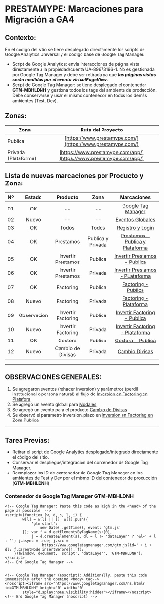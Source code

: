 # PRESTAMYPE: Marcaciones para Migración a GA4

## Contexto: 
En el código del sitio se tiene desplegado directamente los scripts de Google Analytics Universal y el código base de Google Tag Manager:

* Script de Google Analytics: envía interacciones de página vista directamente a la propiedad/cuenta UA-89673196-1. No es gestionada por Google Tag Manager y debe ser retirada ya que _**las páginas vistas serán medidas por el evento virtualPageView**_.
* Script de Google Tag Manager: se tiene desplegado el contenedor **GTM-MBHLDNH** y gestiona todos los tags del ambiente de producción. Debe conservarse y usar el mismo contenedor en todos los demás ambientes (Test, Dev).

## Zonas:
| Zona                        | Ruta del Proyecto                                                    |
| --------------------------- |:------------------------------------------------------------------:  |
| Publica                     | [https://www.prestamype.com/](https://www.prestamype.com/)           |
| Privada (Plataforma)        | [https://www.prestamype.com/app/](https://www.prestamype.com/app/)   |

## Lista de nuevas marcaciones por Producto y Zona:
|Nº  | Estado     | Producto            | Zona             | Marcaciones                                                             |
| -- |:---------: | :-----------------: |:----------------:|:-----------------------------------------------------------------------:|
| 01 | OK     | --                  | --               | [Google Tag Manager](/01-%20Google_Tag_Manager.html)                     |
| 02 | Nuevo     | --                  | --               | [Eventos Globales](/02-%20Eventos%20Globales/)                             |
| 03 | OK     | Todos               | Todos            | [Registro y Login](/03-%20Registro%20y%20Login/)                             |
| 04 | OK     | Prestamos           | Publica y Privada| [Prestamos - Publica y Plataforma](/04-%20Prestamos%20-%20Zona%20Publica%20y%20Privada/) |
| 05 | OK     | Invertir Prestamos  | Publica          | [Invertir Prestamos - Publica](/05-%20Inversion%20Prestamos%20-%20Zona%20Publica/)  |
| 06 | OK     | Invertir Prestamos  | Privada          | [Invertir Prestamos - PLataforma](/06-%20Inversion%20Prestamos%20-%20Zona%20Privada/) |
| 07 | OK     | Factoring           | Publica          | [Factoring - Publica](/07-%20Factoring%20-%20Zona%20Publica/)                         |
| 08 | Nuevo     | Factoring           | Privada          | [Factoring - Plataforma](/08-%20Factoring%20-%20Zona%20Privada/)                     |
| 09 | Observacion     | Invertir Factoring  | Publica          | [Invertir Factoring - Publica](/09-%20Inversion%20Factoring%20-%20Zona%20Publica/)   |
| 10 | Nuevo     | Invertir Factoring  | Privada          | [Invertir Factoring - Plataforma](/10-%20Inversion%20Factoring%20-%20Zona%20Privada/) |
| 11 | OK     | Gestora             | Publica          | [Gestora - Publica](/11-%20Gestora%20-%20Zona%20Publica/)                             |
| 12 | Nuevo     | Cambio de Divisas             | Privada          | [Cambio Divisas](/12-%20Cambio%20de%20Divisas/)                             |

***********************************
## OBSERVACIONES GENERALES:
1. Se agregaron eventos (rehacer inversion) y parámetros (perdil institucional o persona natural) al flujo de [Inversion en Factoring en Platafora](/10-%20Inversion%20Factoring%20-%20Zona%20Privada/)
2. Se agregó un evento global para [Modales](/02-%20Eventos%20Globales/event%20prestamype.modales.js)
3. Se agregó un evento para el producto [Cambio de Divisas](/12-%20Cambio%20de%20Divisas/event%20exchange.step1_confirmacionCambioDivisas.js)
4. Se observó el parametro inversion_plazo en [Inversion en Factoring en Zona Publica](/09-%20Inversion%20Factoring%20-%20Zona%20Publica/)

********************************
## Tarea Previas: 
* Retirar el script de Google Analytics desplegado/integrado directamente el código del sitio. 
* Conservar el despliegue/integración del contenedor de Google Tag Manager.
* Reemplazar los ID de contenedor de Google Tag Manager en los ambientes de Test y Dev por el mismo ID del contenedor de producción (**GTM-MBHLDNH**)

### Contenedor de Google Tag Manager GTM-MBHLDNH
```
<!-- Google Tag Manager: Paste this code as high in the <head> of the page as possible: -->
<script>(function (w, d, s, l, i) {
        w[l] = w[l] || []; w[l].push({
            'gtm.start':
                new Date().getTime(), event: 'gtm.js'
        }); var f = d.getElementsByTagName(s)[0],
            j = d.createElement(s), dl = l != 'dataLayer' ? '&l=' + l : ''; j.async = true; j.src =
                'https://www.googletagmanager.com/gtm.js?id=' + i + dl; f.parentNode.insertBefore(j, f);
    })(window, document, 'script', 'dataLayer', 'GTM-MBHLDNH');</script>
<!-- End Google Tag Manager -->


<!-- Google Tag Manager (noscript): Additionally, paste this code immediately after the opening <body> tag-->
<noscript><iframe src="https://www.googletagmanager.com/ns.html?id=GTM-MBHLDNH" height="0" width="0"
        style="display:none;visibility:hidden"></iframe></noscript>
<!-- End Google Tag Manager (noscript) -->
```
